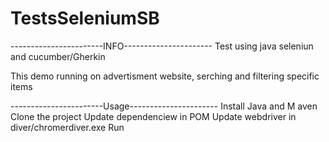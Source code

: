# TestsSeleniumSB
-----------------------INFO----------------------
Test using java seleniun and cucumber/Gherkin

This demo running on advertisment website, serching 
and filtering specific items

-----------------------Usage----------------------
Install Java and M aven
Clone the project
Update dependenciew in POM
Update webdriver in diver/chromerdiver.exe
Run
